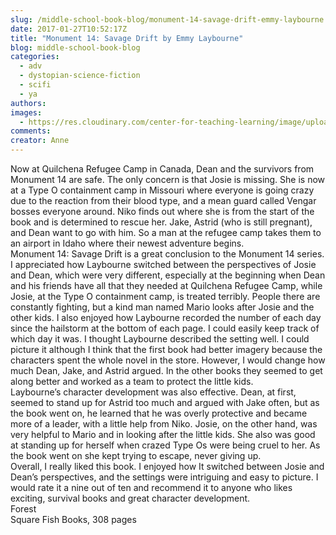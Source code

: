 ```yaml
---
slug: /middle-school-book-blog/monument-14-savage-drift-emmy-laybourne
date: 2017-01-27T10:52:17Z
title: "Monument 14: Savage Drift by Emmy Laybourne"
blog: middle-school-book-blog
categories:
  - adv
  - dystopian-science-fiction
  - scifi
  - ya
authors:
images:
  - https://res.cloudinary.com/center-for-teaching-learning/image/upload/v1637513094/5770033._SY540_-225x300.jpg.jpg
comments:
creator: Anne
---
```


Now at Quilchena Refugee Camp in Canada, Dean and the survivors from Monument 14 are safe. The only concern is that Josie is missing. She is now at a Type O containment camp in Missouri where everyone is going crazy due to the reaction from their blood type, and a mean guard called Vengar bosses everyone around. Niko finds out where she is from the start of the book and is determined to rescue her. Jake, Astrid (who is still pregnant), and Dean want to go with him. So a man at the refugee camp takes them to an airport in Idaho where their newest adventure begins.<br />Monument 14: Savage Drift is a great conclusion to the Monument 14 series. I appreciated how Laybourne switched between the perspectives of Josie and Dean, which were very different, especially at the beginning when Dean and his friends have all that they needed at Quilchena Refugee Camp, while Josie, at the Type O containment camp, is treated terribly. People there are constantly fighting, but a kind man named Mario looks after Josie and the other kids. I also enjoyed how Laybourne recorded the number of each day since the hailstorm at the bottom of each page. I could easily keep track of which day it was. I thought Laybourne described the setting well. I could picture it although I think that the first book had better imagery because the characters spent the whole novel in the store. However, I would change how much Dean, Jake, and Astrid argued. In the other books they seemed to get along better and worked as a team to protect the little kids.<br />Laybourne’s character development was also effective. Dean, at first, seemed to stand up for Astrid too much and argued with Jake often, but as the book went on, he learned that he was overly protective and became more of a leader, with a little help from Niko. Josie, on the other hand, was very helpful to Mario and in looking after the little kids. She also was good at standing up for herself when crazed Type Os were being cruel to her. As the book went on she kept trying to escape, never giving up.<br />Overall, I really liked this book. I enjoyed how It switched between Josie and Dean’s perspectives, and the settings were intriguing and easy to picture. I would rate it a nine out of ten and recommend it to anyone who likes exciting, survival books and great character development.<br />Forest<br />Square Fish Books, 308 pages
